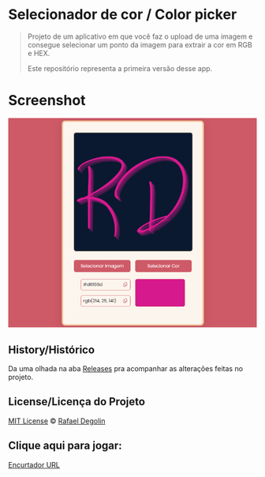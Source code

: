 # Selecionador de cor / Color picker

> Projeto de um aplicativo em que você faz o upload de uma imagem e consegue selecionar um ponto da imagem para extrair a cor em RGB e HEX.
>
> Este repositório representa a primeira versão desse app.

# Screenshot
<img src="https://github.com/Rafadegolin/Selecionador-cor/blob/main/screenshot.png">

## History/Histórico
Da uma olhada na aba [Releases](https://github.com/Rafadegolin/Selecinador-cor/releases) pra acompanhar as alterações feitas no projeto.

## License/Licença do Projeto
[MIT License](./LICENSE) © [Rafael Degolin](https://github.com/Rafadegolin)

## Clique aqui para jogar:
[Encurtador URL](https://rafadegolin.github.io/Selecinador-cor/)
